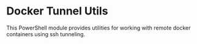 # Docker Tunnel Utils

This PowerShell module provides utilities for working with remote docker 
containers using ssh tunneling. 
